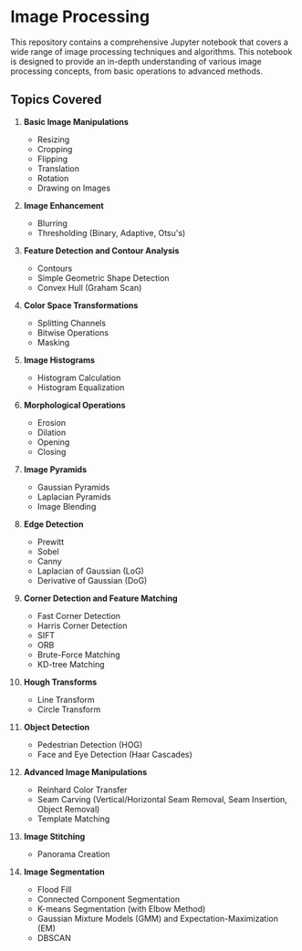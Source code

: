 # Image Processing

This repository contains a comprehensive Jupyter notebook that covers a wide range of image processing techniques and algorithms. This notebook is designed to provide an in-depth understanding of various image processing concepts, from basic operations to advanced methods.

## Topics Covered

1. **Basic Image Manipulations**
   - Resizing
   - Cropping
   - Flipping
   - Translation
   - Rotation
   - Drawing on Images

2. **Image Enhancement**
   - Blurring
   - Thresholding (Binary, Adaptive, Otsu's)

3. **Feature Detection and Contour Analysis**
   - Contours
   - Simple Geometric Shape Detection
   - Convex Hull (Graham Scan)

4. **Color Space Transformations**
   - Splitting Channels
   - Bitwise Operations
   - Masking

5. **Image Histograms**
   - Histogram Calculation
   - Histogram Equalization

6. **Morphological Operations**
   - Erosion
   - Dilation
   - Opening
   - Closing

7. **Image Pyramids**
   - Gaussian Pyramids
   - Laplacian Pyramids
   - Image Blending

8. **Edge Detection**
   - Prewitt
   - Sobel
   - Canny
   - Laplacian of Gaussian (LoG)
   - Derivative of Gaussian (DoG)

9. **Corner Detection and Feature Matching**
   - Fast Corner Detection
   - Harris Corner Detection
   - SIFT
   - ORB
   - Brute-Force Matching
   - KD-tree Matching

10. **Hough Transforms**
    - Line Transform
    - Circle Transform

11. **Object Detection**
    - Pedestrian Detection (HOG)
    - Face and Eye Detection (Haar Cascades)
   
12. **Advanced Image Manipulations**
    - Reinhard Color Transfer
    - Seam Carving (Vertical/Horizontal Seam Removal, Seam Insertion, Object Removal)
    - Template Matching

13. **Image Stitching**
    - Panorama Creation

14. **Image Segmentation**
    - Flood Fill
    - Connected Component Segmentation
    - K-means Segmentation (with Elbow Method)
    - Gaussian Mixture Models (GMM) and Expectation-Maximization (EM)
    - DBSCAN
      

